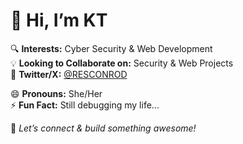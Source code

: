 # 👋 Hi, I’m KT

🔍 **Interests:** Cyber Security & Web Development  
💡 **Looking to Collaborate on:** Security & Web Projects   
📢 **Twitter/X:** [@RESCONROD](https://twitter.com/RESCONROD)  

😄 **Pronouns:** She/Her  
⚡ **Fun Fact:** Still debugging my life...  

🚀 *Let’s connect & build something awesome!*  


<!---
Kaucodes/Kaucodes is a ✨ special ✨ repository because its `README.md` (this file) appears on your GitHub profile.
You can click the Preview link to take a look at your changes.
--->
